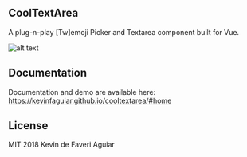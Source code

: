 ## CoolTextArea
 A plug-n-play [Tw]emoji Picker and Textarea component built for Vue.

![alt text](https://i.imgur.com/kd7JPiC.png "CoolTextArea Demo")

## Documentation
Documentation and demo are available here: https://kevinfaguiar.github.io/cooltextarea/#home

## License
MIT 2018 Kevin de Faveri Aguiar
